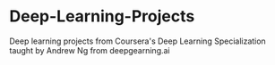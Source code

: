 # Deep-Learning-Projects
Deep learning projects from Coursera's Deep Learning Specialization taught by Andrew Ng from deepgearning.ai
